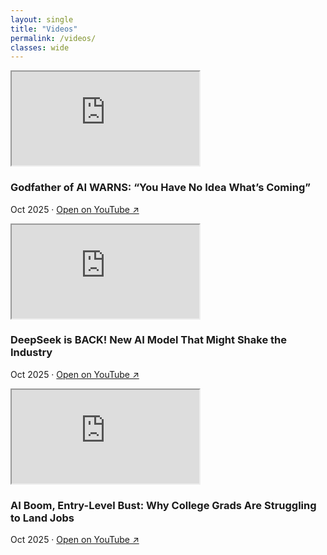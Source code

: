 ```yaml
---
layout: single
title: "Videos"
permalink: /videos/
classes: wide
---
```


<div class="vd-grid">

  <article class="vd-card">
    <div class="vd-embed">
      <iframe
        src="https://www.youtube-nocookie.com/embed/ZE_H7rijrVk?rel=0&modestbranding=1&origin=https://vey-digital.github.io"
        title="Godfather of AI WARNS: You Have No Idea What's Coming"
        loading="lazy"
        allow="accelerometer; autoplay; clipboard-write; encrypted-media; gyroscope; picture-in-picture; web-share"
        referrerpolicy="origin-when-cross-origin"
        allowfullscreen></iframe>
    </div>
    <h3 class="vd-title">Godfather of AI WARNS: “You Have No Idea What’s Coming”</h3>
    <p class="vd-meta">Oct 2025 · <a href="https://youtu.be/ZE_H7rijrVk" target="_blank" rel="noopener">Open on YouTube ↗</a></p>
  </article>

  <article class="vd-card">
    <div class="vd-embed">
      <iframe
        src="https://www.youtube-nocookie.com/embed/SNDKvd-gorE?rel=0&modestbranding=1&origin=https://vey-digital.github.io"
        title="DeepSeek is BACK! New AI Model That Might Shake the Industry"
        loading="lazy"
        allow="accelerometer; autoplay; clipboard-write; encrypted-media; gyroscope; picture-in-picture; web-share"
        referrerpolicy="origin-when-cross-origin"
        allowfullscreen></iframe>
    </div>
    <h3 class="vd-title">DeepSeek is BACK! New AI Model That Might Shake the Industry</h3>
    <p class="vd-meta">Oct 2025 · <a href="https://youtu.be/SNDKvd-gorE" target="_blank" rel="noopener">Open on YouTube ↗</a></p>
  </article>

  <article class="vd-card">
    <div class="vd-embed">
      <iframe
        src="https://www.youtube-nocookie.com/embed/zUvRv5JrItk?rel=0&modestbranding=1&origin=https://vey-digital.github.io"
        title="AI Boom, Entry-Level Bust: Why College Grads Are Struggling to Land Jobs"
        loading="lazy"
        allow="accelerometer; autoplay; clipboard-write; encrypted-media; gyroscope; picture-in-picture; web-share"
        referrerpolicy="origin-when-cross-origin"
        allowfullscreen></iframe>
    </div>
    <h3 class="vd-title">AI Boom, Entry-Level Bust: Why College Grads Are Struggling to Land Jobs</h3>
    <p class="vd-meta">Oct 2025 · <a href="https://youtu.be/zUvRv5JrItk" target="_blank" rel="noopener">Open on YouTube ↗</a></p>
  </article>

</div>
